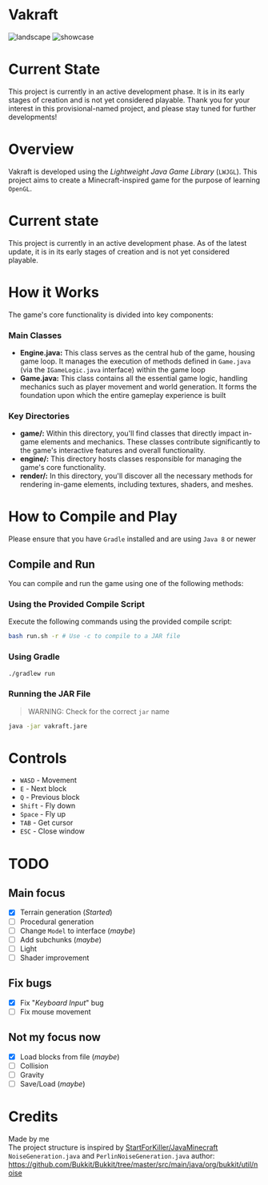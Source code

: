 # Vakraft

![landscape](landscape.jpg)
![showcase](showcase.gif)

# Current State
This project is currently in an active development phase. It is in its early stages of creation and is not yet considered playable.
 Thank you for your interest in this provisional-named project, and please stay tuned for further developments!

# Overview
Vakraft is developed using the *Lightweight Java Game Library* (`LWJGL`).
This project aims to create a Minecraft-inspired game for the purpose of learning `OpenGL`.

# Current state
This project is currently in an active development phase. As of the latest update, it is in its early stages of creation and is not yet considered playable. 

# How it Works
The game's core functionality is divided into key components:

### Main Classes
- **Engine.java:** This class serves as the central hub of the game, housing game loop.
 It manages the execution of methods defined in `Game.java` (via the `IGameLogic.java` interface) within the game loop
- **Game.java:** This class contains all the essential game logic, handling mechanics such as player movement and world generation.
 It forms the foundation upon which the entire gameplay experience is built

### Key Directories
- **game/:** Within this directory, you'll find classes that directly impact in-game elements and mechanics.
 These classes contribute significantly to the game's interactive features and overall functionality.
- **engine/:** This directory hosts classes responsible for managing the game's core functionality.
- **render/:** In this directory, you'll discover all the necessary methods for rendering in-game elements,
 including textures, shaders, and meshes.

# How to Compile and Play
Please ensure that you have `Gradle` installed and are using `Java 8` or newer

## Compile and Run
You can compile and run the game using one of the following methods:

### Using the Provided Compile Script
Execute the following commands using the provided compile script:

```sh
bash run.sh -r # Use -c to compile to a JAR file
```

### Using Gradle
```sh
./gradlew run
```

### Running the JAR File
>WARNING: Check for the correct `jar` name
```sh
java -jar vakraft.jare
```

# Controls
- `WASD` - Movement
- `E` - Next block
- `Q` - Previous block
- `Shift` - Fly down
- `Space` - Fly up
- `TAB` - Get cursor
- `ESC` - Close window

# TODO
## Main focus
- [X] Terrain generation (*Started*)
- [ ] Procedural generation
- [ ] Change `Model` to interface (*maybe*)
- [ ] Add subchunks (*maybe*)
- [ ] Light
- [ ] Shader improvement

## Fix bugs
- [X] Fix "*Keyboard Input*" bug
- [ ] Fix mouse movement

## Not my focus now
- [X] Load blocks from file (*maybe*)
- [ ] Collision
- [ ] Gravity
- [ ] Save/Load (*maybe*)

# Credits
Made by me<br>
The project structure is inspired by [StartForKiller/JavaMinecraft](https://github.com/StartForKiller/JavaMinecraft)<br>
`NoiseGeneration.java` and `PerlinNoiseGeneration.java` author: https://github.com/Bukkit/Bukkit/tree/master/src/main/java/org/bukkit/util/noise
